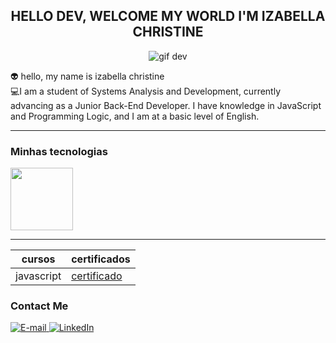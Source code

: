 

 <CENTER><H2> HELLO DEV, WELCOME MY WORLD I'M IZABELLA CHRISTINE</H2></CENTER>

 <p align="center">
  <img src="https://media4.giphy.com/media/qgQUggAC3Pfv687qPC/200.webp?cid=790b7611mqlqf8aim6avgx5c3uveqqwm0gvnpmhtis1kqfwm&ep=v1_gifs_search&rid=200.webp&ct=g" alt="gif dev" >
</p>




 👽 hello, my name is izabella christine<br>
 💻I am a student of Systems Analysis and Development, currently advancing as a Junior Back-End Developer. I have knowledge in JavaScript and Programming Logic, and I am at a basic level of English.



----------
### Minhas tecnologias 

<img src="https://cdn.jsdelivr.net/gh/devicons/devicon@latest/icons/javascript/javascript-original.svg" width="100px">


-----




|cursos | certificados|
|------- |-------------|
|javascript| [certificado](https://hermes.dio.me/certificates/CBS1RTPH.pdf)


<h3>Contact Me</h3>
<div align="left">
<p>
<a href="mailto:izabella_hto18@hotmail.com">
<img src="https://img.shields.io/badge/-email-020114?style=for-the-badge&amp;logo=microsoft-outlook&amp;logoColor=6ED2B6&amp;color:FFF" alt="E-mail">
</a>
<a href="https://www.linkedin.com/in/izabellachristine/"><img src="https://img.shields.io/badge/-LinkedIn-020114?style=for-the-badge&amp;logo=linkedin&amp;logoColor=6ED2B6&amp;color:FFF" alt="LinkedIn"></a>
</div>



 

